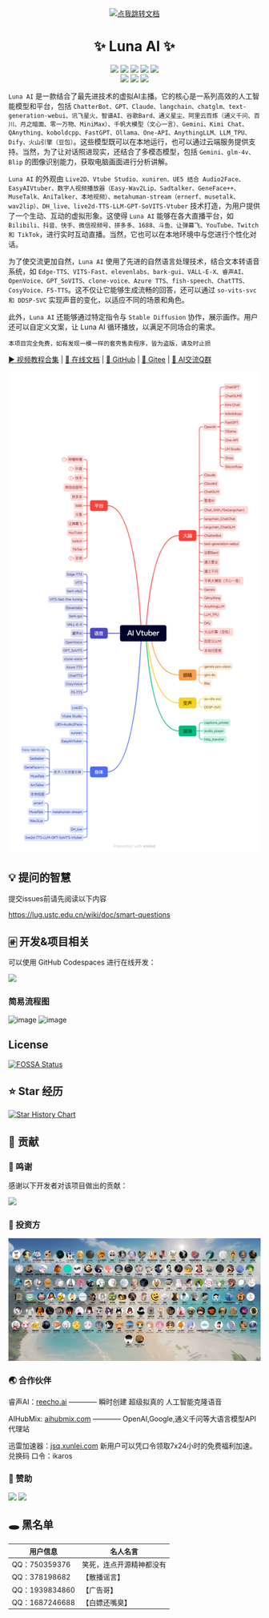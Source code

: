 <div align="center">
  <a href="https://ikaros-521.github.io/Luna-Docs/site/">
    <img src="https://raw.githubusercontent.com/Ikaros-521/AI-Vtuber/refs/heads/main/ui/icon.png" width="240" height="240" alt="点我跳转文档">
  </a>
</div>

<div align="center">

# ✨ Luna AI  ✨



[![][python]][python]
[![][github-release-shield]][github-release-link]
[![][github-stars-shield]][github-stars-link]
[![][github-forks-shield]][github-forks-link]
[![][github-issues-shield]][github-issues-link]  
[![][github-contributors-shield]][github-contributors-link]
[![][github-license-shield]][github-license-link]
[![][FOSSA-Status]][FOSSA-Status]


</div>

`Luna AI` 是一款结合了最先进技术的虚拟AI主播。它的核心是一系列高效的人工智能模型和平台，包括 `ChatterBot、GPT、Claude、langchain、chatglm、text-generation-webui、讯飞星火、智谱AI、谷歌Bard、通义星尘、阿里云百炼（通义千问、百川、月之暗面、零一万物、MiniMax）、千帆大模型（文心一言）、Gemini、Kimi Chat、QAnything、koboldcpp、FastGPT、Ollama、One-API、AnythingLLM、LLM_TPU、Dify、火山引擎（豆包）`。这些模型既可以在本地运行，也可以通过云端服务提供支持。当然，为了让对话照进现实，还结合了多模态模型，包括 `Gemini、glm-4v、Blip` 的图像识别能力，获取电脑画面进行分析讲解。  

`Luna AI` 的外观由 `Live2D、Vtube Studio、xuniren、UE5 结合 Audio2Face、EasyAIVtuber、数字人视频播放器（Easy-Wav2Lip、Sadtalker、GeneFace++、MuseTalk、AniTalker、本地视频）、metahuman-stream（ernerf、musetalk、wav2lip）、DH_live、live2d-TTS-LLM-GPT-SoVITS-Vtuber` 技术打造，为用户提供了一个生动、互动的虚拟形象。这使得 `Luna AI` 能够在各大直播平台，如 `Bilibili、抖音、快手、微信视频号、拼多多、1688、斗鱼、让弹幕飞、YouTube、Twitch 和 TikTok`，进行实时互动直播。当然，它也可以在本地环境中与您进行个性化对话。

为了使交流更加自然，`Luna AI` 使用了先进的自然语言处理技术，结合文本转语音系统，如 `Edge-TTS、VITS-Fast、elevenlabs、bark-gui、VALL-E-X、睿声AI、OpenVoice、GPT_SoVITS、clone-voice、Azure TTS、fish-speech、ChatTTS、CosyVoice、F5-TTS`。这不仅让它能够生成流畅的回答，还可以通过 `so-vits-svc 和 DDSP-SVC` 实现声音的变化，以适应不同的场景和角色。

此外，`Luna AI` 还能够通过特定指令与 `Stable Diffusion` 协作，展示画作。用户还可以自定义文案，让 Luna AI 循环播放，以满足不同场合的需求。

```
本项目完全免费，如有发现一模一样的套壳售卖程序，皆为盗版，请及时止损
```

<a href="//space.bilibili.com/3709626/channel/collectiondetail?sid=1422512" target="_blank">▶︎ 视频教程合集</span></a>
<span> | </span>
<a href="//ikaros521.eu.org/site">📄 在线文档</span></a>
<span> | </span>
<a href="//github.com/Ikaros-521/AI-Vtuber" target="_blank">🍉 GitHub</span></a>
<span> | </span>
<a href="//gitee.com/ikaros-521/AI-Vtuber" target="_blank">🍓 Gitee</span></a>
<span> | </span>
<a href="http://qm.qq.com/cgi-bin/qm/qr?_wv=1027&k=Q9vzZr7a2BUt3Nk0LDKZOVFaQ7lYUYEn&authKey=ze2sFJ7v5S6ffgpXoRh80H4c5%2FejPXc2OydSg%2FuAS4YZey6VuKxS%2FyUK0SuEHYjH&noverify=0&group_code=996470582" target="_blank">🐧 AI交流Q群</span></a>

![思维导图](./docs/xmind.png)

## 💡 提问的智慧

提交issues前请先阅读以下内容

https://lug.ustc.edu.cn/wiki/doc/smart-questions

## 🀅 开发&项目相关

可以使用 GitHub Codespaces 进行在线开发：

[![][github-codespace-shield]][github-codespace-link]  

### 简易流程图

![image](./docs/simple_flowchart.png)
![image](./docs/chart.jpg)

## License

[![FOSSA Status](https://app.fossa.com/api/projects/git%2Bgithub.com%2FIkaros-521%2FAI-Vtuber.svg?type=large&issueType=license)](https://app.fossa.com/projects/git%2Bgithub.com%2FIkaros-521%2FAI-Vtuber?ref=badge_large&issueType=license) 

## ⭐️ Star 经历

[![Star History Chart](https://api.star-history.com/svg?repos=Ikaros-521/AI-Vtuber&type=Date)](https://star-history.com/#Ikaros-521/AI-Vtuber&Date)

## 🤝 贡献

### 🎉 鸣谢

感谢以下开发者对该项目做出的贡献：

<a href="https://github.com/Ikaros-521/AI-Vtuber/graphs/contributors">
  <img src="https://contrib.rocks/image?repo=Ikaros-521/AI-Vtuber" />
</a>

### 💸 投资方

![image](./docs/投资人/invest.png)

### 🌏 合作伙伴

睿声AI：[reecho.ai](https://www.reecho.ai/)  ———— 瞬时创建 超级拟真的 人工智能克隆语音  

AIHubMix: [aihubmix.com](https://aihubmix.com/register?aff=1BMI)  ———— OpenAI,Google,通义千问等大语言模型API代理站  

​迅雷加速器：[jsq.xunlei.com](https://jsq.xunlei.com/) 新用户可以凭口令领取7x24小时的免费福利加速。兑换码 口令：ikaros  

### 🙌 赞助

<div>
  <img src="https://images.cnblogs.com/cnblogs_com/ikaros-521/2328032/o_230719075908_%E6%94%AF%E4%BB%98%E5%AE%9D.png" style="width: 200px;">
  <img src="https://images.cnblogs.com/cnblogs_com/ikaros-521/2328032/o_230719075908_%E5%BE%AE%E4%BF%A1.png" style="width: 230px;">
</div>

## 🕳️ 黑名单

| 用户信息 | 名人名言 |
|--------|------|
| QQ：750359376 | 笑死，连点开源精神都没有 |
| QQ：378198682 | 【散播谣言】 |
| QQ：1939834860 | 【广告哥】 |
| QQ：1687246688 | 【白嫖还嘴臭】 |

[FOSSA-Status]: https://app.fossa.com/api/projects/git%2Bgithub.com%2FIkaros-521%2FAI-Vtuber.svg?type=shield&labelColor=black&issueType=license
[python]: https://img.shields.io/badge/python-3.10+-blue.svg?labelColor=black
[back-to-top]: https://img.shields.io/badge/-BACK_TO_TOP-black?style=flat-square
[github-action-release-link]: https://github.com/actions/workflows/Ikaros-521/AI-Vtuber/release.yml
[github-action-release-shield]: https://img.shields.io/github/actions/workflow/status/Ikaros-521/AI-Vtuber/release.yml?label=release&labelColor=black&logo=githubactions&logoColor=white&style=flat-square
[github-action-test-link]: https://github.com/actions/workflows/Ikaros-521/AI-Vtuber/test.yml
[github-action-test-shield]: https://img.shields.io/github/actions/workflow/status/Ikaros-521/AI-Vtuber/test.yml?label=test&labelColor=black&logo=githubactions&logoColor=white&style=flat-square
[github-codespace-link]: https://codespaces.new/Ikaros-521/AI-Vtuber
[github-codespace-shield]: https://github.com/codespaces/badge.svg
[github-contributors-link]: https://github.com/Ikaros-521/AI-Vtuber/graphs/contributors
[github-contributors-shield]: https://img.shields.io/github/contributors/Ikaros-521/AI-Vtuber?color=c4f042&labelColor=black&style=flat-square
[github-forks-link]: https://github.com/Ikaros-521/AI-Vtuber/network/members
[github-forks-shield]: https://img.shields.io/github/forks/Ikaros-521/AI-Vtuber?color=8ae8ff&labelColor=black&style=flat-square
[github-issues-link]: https://github.com/Ikaros-521/AI-Vtuber/issues
[github-issues-shield]: https://img.shields.io/github/issues/Ikaros-521/AI-Vtuber?color=ff80eb&labelColor=black&style=flat-square
[github-license-link]: https://github.com/Ikaros-521/AI-Vtuber/blob/main/LICENSE
[github-license-shield]: https://img.shields.io/github/license/Ikaros-521/AI-Vtuber?color=white&labelColor=black&style=flat-square
[github-release-link]: https://github.com/Ikaros-521/AI-Vtuber/releases
[github-release-shield]: https://img.shields.io/github/v/release/Ikaros-521/AI-Vtuber?color=369eff&labelColor=black&logo=github&style=flat-square
[github-releasedate-link]: https://github.com/Ikaros-521/AI-Vtuber/releases
[github-releasedate-shield]: https://img.shields.io/github/release-date/Ikaros-521/AI-Vtuber?labelColor=black&style=flat-square
[github-stars-link]: https://github.com/Ikaros-521/AI-Vtuber/network/stargazers
[github-stars-shield]: https://img.shields.io/github/stars/Ikaros-521/AI-Vtuber?color=ffcb47&labelColor=black&style=flat-square
[pr-welcome-link]: https://github.com/Ikaros-521/AI-Vtuber/pulls
[pr-welcome-shield]: https://img.shields.io/badge/%F0%9F%A4%AF%20PR%20WELCOME-%E2%86%92-ffcb47?labelColor=black&style=for-the-badge
[profile-link]: https://github.com/Ikaros-521
